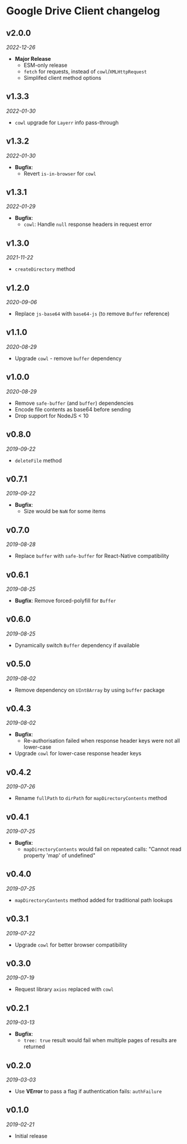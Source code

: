 # Google Drive Client changelog

## v2.0.0
_2022-12-26_

 * **Major Release**
   * ESM-only release
   * `fetch` for requests, instead of `cowl`/`XMLHttpRequest`
   * Simplifed client method options

## v1.3.3
_2022-01-30_

 * `cowl` upgrade for `Layerr` info pass-through

## v1.3.2
_2022-01-30_

 * **Bugfix**:
   * Revert `is-in-browser` for `cowl`

## v1.3.1
_2022-01-29_

 * **Bugfix**:
   * `cowl`: Handle `null` response headers in request error

## v1.3.0
_2021-11-22_

 * `createDirectory` method

## v1.2.0
_2020-09-06_

 * Replace `js-base64` with `base64-js` (to remove `Buffer` reference)

## v1.1.0
_2020-08-29_

 * Upgrade `cowl` - remove `buffer` dependency

## v1.0.0
_2020-08-29_

 * Remove `safe-buffer` (and `buffer`) dependencies
 * Encode file contents as base64 before sending
 * Drop support for NodeJS < 10

## v0.8.0
_2019-09-22_

 * `deleteFile` method

## v0.7.1
_2019-09-22_

 * **Bugfix**:
   * Size would be `NaN` for some items

## v0.7.0
_2019-08-28_

 * Replace `buffer` with `safe-buffer` for React-Native compatibility

## v0.6.1
_2019-08-25_

 * **Bugfix**: Remove forced-polyfill for `Buffer`

## v0.6.0
_2019-08-25_

 * Dynamically switch `Buffer` dependency if available

## v0.5.0
_2019-08-02_

 * Remove dependency on `UInt8Array` by using `buffer` package

## v0.4.3
_2019-08-02_

 * **Bugfix**:
   * Re-authorisation failed when response header keys were not all lower-case
 * Upgrade `cowl` for lower-case response header keys

## v0.4.2
_2019-07-26_

 * Rename `fullPath` to `dirPath` for `mapDirectoryContents` method

## v0.4.1
_2019-07-25_

 * **Bugfix**:
   * `mapDirectoryContents` would fail on repeated calls: "Cannot read property 'map' of undefined"

## v0.4.0
_2019-07-25_

 * `mapDirectoryContents` method added for traditional path lookups

## v0.3.1
_2019-07-22_

 * Upgrade `cowl` for better browser compatibility

## v0.3.0
_2019-07-19_

 * Request library `axios` replaced with `cowl`

## v0.2.1
_2019-03-13_

 * **Bugfix**:
   * `tree: true` result would fail when multiple pages of results are returned

## v0.2.0
_2019-03-03_

 * Use **VError** to pass a flag if authentication fails: `authFailure`

## v0.1.0
_2019-02-21_

 * Initial release
